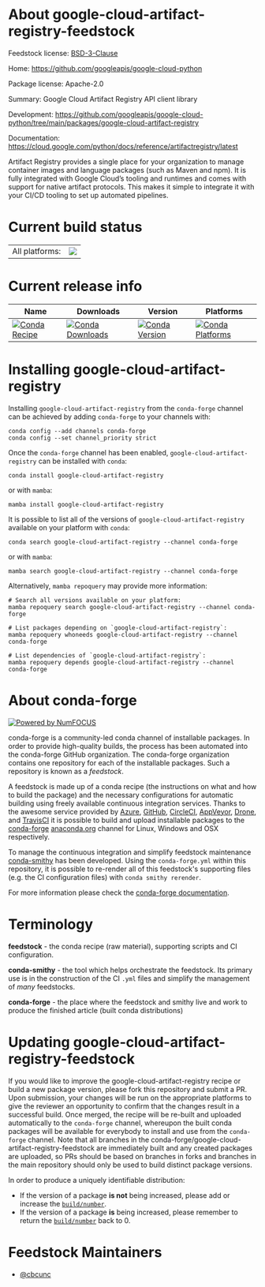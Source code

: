About google-cloud-artifact-registry-feedstock
==============================================

Feedstock license: [BSD-3-Clause](https://github.com/conda-forge/google-cloud-artifact-registry-feedstock/blob/main/LICENSE.txt)

Home: https://github.com/googleapis/google-cloud-python

Package license: Apache-2.0

Summary: Google Cloud Artifact Registry API client library

Development: https://github.com/googleapis/google-cloud-python/tree/main/packages/google-cloud-artifact-registry

Documentation: https://cloud.google.com/python/docs/reference/artifactregistry/latest

Artifact Registry provides a single place for your organization to manage
container images and language packages (such as Maven and npm).
It is fully integrated with Google Cloud’s tooling and runtimes and comes
with support for native artifact protocols. This makes it simple to
integrate it with your CI/CD tooling to set up automated pipelines.


Current build status
====================


<table><tr><td>All platforms:</td>
    <td>
      <a href="https://dev.azure.com/conda-forge/feedstock-builds/_build/latest?definitionId=20129&branchName=main">
        <img src="https://dev.azure.com/conda-forge/feedstock-builds/_apis/build/status/google-cloud-artifact-registry-feedstock?branchName=main">
      </a>
    </td>
  </tr>
</table>

Current release info
====================

| Name | Downloads | Version | Platforms |
| --- | --- | --- | --- |
| [![Conda Recipe](https://img.shields.io/badge/recipe-google--cloud--artifact--registry-green.svg)](https://anaconda.org/conda-forge/google-cloud-artifact-registry) | [![Conda Downloads](https://img.shields.io/conda/dn/conda-forge/google-cloud-artifact-registry.svg)](https://anaconda.org/conda-forge/google-cloud-artifact-registry) | [![Conda Version](https://img.shields.io/conda/vn/conda-forge/google-cloud-artifact-registry.svg)](https://anaconda.org/conda-forge/google-cloud-artifact-registry) | [![Conda Platforms](https://img.shields.io/conda/pn/conda-forge/google-cloud-artifact-registry.svg)](https://anaconda.org/conda-forge/google-cloud-artifact-registry) |

Installing google-cloud-artifact-registry
=========================================

Installing `google-cloud-artifact-registry` from the `conda-forge` channel can be achieved by adding `conda-forge` to your channels with:

```
conda config --add channels conda-forge
conda config --set channel_priority strict
```

Once the `conda-forge` channel has been enabled, `google-cloud-artifact-registry` can be installed with `conda`:

```
conda install google-cloud-artifact-registry
```

or with `mamba`:

```
mamba install google-cloud-artifact-registry
```

It is possible to list all of the versions of `google-cloud-artifact-registry` available on your platform with `conda`:

```
conda search google-cloud-artifact-registry --channel conda-forge
```

or with `mamba`:

```
mamba search google-cloud-artifact-registry --channel conda-forge
```

Alternatively, `mamba repoquery` may provide more information:

```
# Search all versions available on your platform:
mamba repoquery search google-cloud-artifact-registry --channel conda-forge

# List packages depending on `google-cloud-artifact-registry`:
mamba repoquery whoneeds google-cloud-artifact-registry --channel conda-forge

# List dependencies of `google-cloud-artifact-registry`:
mamba repoquery depends google-cloud-artifact-registry --channel conda-forge
```


About conda-forge
=================

[![Powered by
NumFOCUS](https://img.shields.io/badge/powered%20by-NumFOCUS-orange.svg?style=flat&colorA=E1523D&colorB=007D8A)](https://numfocus.org)

conda-forge is a community-led conda channel of installable packages.
In order to provide high-quality builds, the process has been automated into the
conda-forge GitHub organization. The conda-forge organization contains one repository
for each of the installable packages. Such a repository is known as a *feedstock*.

A feedstock is made up of a conda recipe (the instructions on what and how to build
the package) and the necessary configurations for automatic building using freely
available continuous integration services. Thanks to the awesome service provided by
[Azure](https://azure.microsoft.com/en-us/services/devops/), [GitHub](https://github.com/),
[CircleCI](https://circleci.com/), [AppVeyor](https://www.appveyor.com/),
[Drone](https://cloud.drone.io/welcome), and [TravisCI](https://travis-ci.com/)
it is possible to build and upload installable packages to the
[conda-forge](https://anaconda.org/conda-forge) [anaconda.org](https://anaconda.org/)
channel for Linux, Windows and OSX respectively.

To manage the continuous integration and simplify feedstock maintenance
[conda-smithy](https://github.com/conda-forge/conda-smithy) has been developed.
Using the ``conda-forge.yml`` within this repository, it is possible to re-render all of
this feedstock's supporting files (e.g. the CI configuration files) with ``conda smithy rerender``.

For more information please check the [conda-forge documentation](https://conda-forge.org/docs/).

Terminology
===========

**feedstock** - the conda recipe (raw material), supporting scripts and CI configuration.

**conda-smithy** - the tool which helps orchestrate the feedstock.
                   Its primary use is in the construction of the CI ``.yml`` files
                   and simplify the management of *many* feedstocks.

**conda-forge** - the place where the feedstock and smithy live and work to
                  produce the finished article (built conda distributions)


Updating google-cloud-artifact-registry-feedstock
=================================================

If you would like to improve the google-cloud-artifact-registry recipe or build a new
package version, please fork this repository and submit a PR. Upon submission,
your changes will be run on the appropriate platforms to give the reviewer an
opportunity to confirm that the changes result in a successful build. Once
merged, the recipe will be re-built and uploaded automatically to the
`conda-forge` channel, whereupon the built conda packages will be available for
everybody to install and use from the `conda-forge` channel.
Note that all branches in the conda-forge/google-cloud-artifact-registry-feedstock are
immediately built and any created packages are uploaded, so PRs should be based
on branches in forks and branches in the main repository should only be used to
build distinct package versions.

In order to produce a uniquely identifiable distribution:
 * If the version of a package **is not** being increased, please add or increase
   the [``build/number``](https://docs.conda.io/projects/conda-build/en/latest/resources/define-metadata.html#build-number-and-string).
 * If the version of a package **is** being increased, please remember to return
   the [``build/number``](https://docs.conda.io/projects/conda-build/en/latest/resources/define-metadata.html#build-number-and-string)
   back to 0.

Feedstock Maintainers
=====================

* [@cbcunc](https://github.com/cbcunc/)

